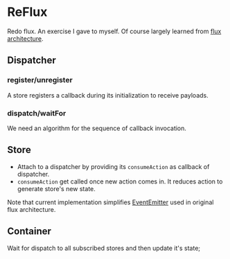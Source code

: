 # ReFlux

Redo flux. An exercise I gave to myself.
Of course largely learned from [flux architecture](https://github.com/facebook/flux).

## Dispatcher

### register/unregister

A store registers a callback during its initialization to receive payloads.

### dispatch/waitFor

We need an algorithm for the sequence of callback invocation.

## Store

- Attach to a dispatcher by providing its `consumeAction` as callback of dispatcher.
- `consumeAction` get called once new action comes in. It reduces action to generate store's new state.

Note that current implementation simplifies [EventEmitter](https://github.com/facebook/emitter) used in original flux architecture.

## Container

Wait for dispatch to all subscribed stores and then update it's state;
